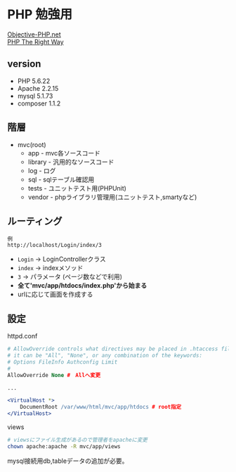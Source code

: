 
# PHP 勉強用

[Objective-PHP.net](http://www.objective-php.net/)  
[PHP The Right Way](http://ja.phptherightway.com/)  


## version
- PHP 5.6.22
- Apache 2.2.15
- mysql 5.1.73
- composer 1.1.2

## 階層
- mvc(root)
    - app               - mvc各ソースコード
    - library           - 汎用的なソースコード
    - log               - ログ
    - sql               - sqlテーブル確認用
    - tests         - ユニットテスト用(PHPUnit)
    - vendor        - phpライブラリ管理用(ユニットテスト,smartyなど)

## ルーティング
```
例
http://localhost/Login/index/3
```
- `Login` -> LoginControllerクラス  
- `index` -> indexメソッド  
- `3` -> パラメータ (ページ数などで利用)  
- __全て'mvc/app/htdocs/index.php'から始まる__  
- urlに応じて画面を作成する

## 設定
httpd.conf
```apache
# AllowOverride controls what directives may be placed in .htaccess files.
# it can be "All", "None", or any combination of the keywords:
# Options FileInfo Authconfig Limit
#
AllowOverride None #　Allへ変更

...

<VirtualHost *>
    DocumentRoot /var/www/html/mvc/app/htdocs # root指定
</VirtualHost>
```

views
```bash
# viewsにファイル生成があるので管理者をapacheに変更
chown apache:apache -R mvc/app/views
```
mysql接続用db,tableデータの追加が必要。

